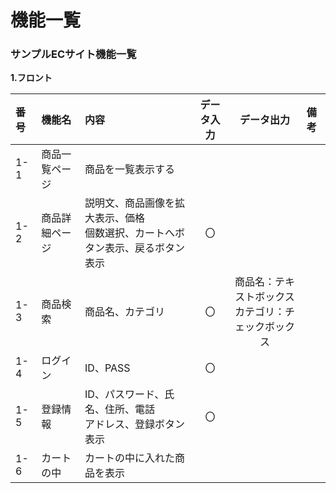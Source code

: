 # 機能一覧
### サンプルECサイト機能一覧
**1.フロント**

|番号|機能名|内容|データ入力|データ出力|備考|
|:---|:---|:---|:---:|:---:|:--
|1-1|商品一覧ページ|商品を一覧表示する||||
|1-2|商品詳細ページ|説明文、商品画像を拡大表示、価格<br> 個数選択、カートへボタン表示、戻るボタン表示|〇|||
|1-3|商品検索|商品名、カテゴリ|〇|商品名：テキストボックス<br>カテゴリ：チェックボックス|
|1-4|ログイン|ID、PASS|〇|||
|1-5|登録情報|ID、パスワード、氏名、住所、電話<br>アドレス、登録ボタン表示|〇||
|1-6|カートの中|カートの中に入れた商品を表示||||




